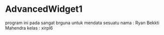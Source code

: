 # AdvancedWidget1
program ini pada sangat brguna untuk mendata sesuatu
nama  : Ryan Bekkti Mahendra
kelas : xirpl6
